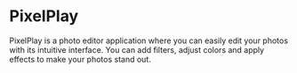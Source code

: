 # PixelPlay
PixelPlay is a photo editor application where you can easily edit your photos with its intuitive interface. You can add filters, adjust colors and apply effects to make your photos stand out. 
